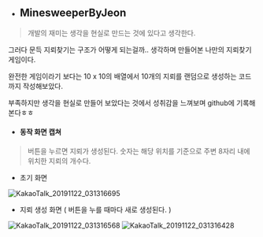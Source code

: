 * ## MinesweeperByJeon
> 개발의 재미는 생각을 현실로 만드는 것에 있다고 생각한다. 

 그러다 문득 지뢰찾기는 구조가 어떻게 되는걸까.. 생각하며 만들어본 나만의 지뢰찾기 게임이다.

 완전한 게임이라기 보다는 10 x 10의 배열에서 10개의 지뢰를 랜덤으로 생성하는 코드까지 작성해보았다.

 부족하지만 생각을 현실로 만들어 보았다는 것에서 성취감을 느껴보며 github에 기록해본다ㅎㅎ



* #### 동작 화면 캡쳐 
> 버튼을 누르면 지뢰가 생성된다. 숫자는 해당 위치를 기준으로 주변 8자리 내에 위치한 지뢰의 개수다.

* 초기 화면


![KakaoTalk_20191122_031316695](https://user-images.githubusercontent.com/57132397/69364760-3f22c780-0cd6-11ea-8fcf-1694abe2f0d8.jpg)

* 지뢰 생성 화면 ( 버튼을 누를 때마다 새로 생성된다. )


![KakaoTalk_20191122_031316568](https://user-images.githubusercontent.com/57132397/69364763-40ec8b00-0cd6-11ea-80ea-042533bb27b7.jpg)
![KakaoTalk_20191122_031316428](https://user-images.githubusercontent.com/57132397/69364766-42b64e80-0cd6-11ea-875f-4841e45f1e04.jpg)
